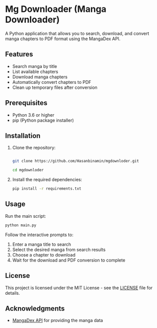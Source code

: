 
# Mg Downloader (Manga Downloader)


A Python application that allows you to search, download, and convert manga chapters to PDF format using the MangaDex API.

## Features

- Search manga by title
- List available chapters
- Download manga chapters
- Automatically convert chapters to PDF
- Clean up temporary files after conversion

## Prerequisites

- Python 3.6 or higher
- pip (Python package installer)

## Installation

1. Clone the repository:
   ```bash

   git clone https://github.com/Hasanbinamin/mgdownloder.git
   
   cd mgdownloder
   ```

2. Install the required dependencies:
   ```bash
   pip install -r requirements.txt
   ```

## Usage

Run the main script:
```bash
python main.py
```

Follow the interactive prompts to:
1. Enter a manga title to search
2. Select the desired manga from search results
3. Choose a chapter to download
4. Wait for the download and PDF conversion to complete


## License

This project is licensed under the MIT License - see the [LICENSE](LICENSE) file for details.

## Acknowledgments

- [MangaDex API](https://api.mangadex.org/) for providing the manga data
